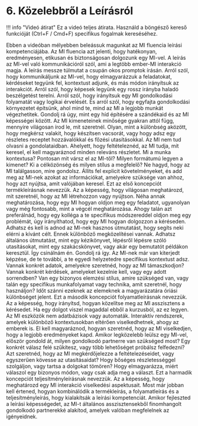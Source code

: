# 6. Közelebbről a Leírásról

!!! info "Videó átirat"
    Ez a videó teljes átirata. Használd a böngésző kereső funkcióját (Ctrl+F / Cmd+F) specifikus fogalmak kereséséhez.

Ebben a videóban mélyebben beleássuk magunkat az MI fluencia leírási kompetenciájába. Az MI fluencia azt jelenti, hogy hatékonyan, eredményesen, etikusan és biztonságosan dolgozunk egy MI-vel. A leírás az MI-vel való kommunikációról szól, ami a legtöbb ember-MI interakció magja. A leírás messze túlmutat a csupán okos promptok írásán. Arról szól, hogy kommunikáljunk az MI-vel, hogy elmagyarázzuk a feladatokat, kérdéseket tegyünk fel, kontextust adjunk, és más módon irányítsuk az interakciót. Arról szól, hogy képesek legyünk egy rossz irányba haladó beszélgetést terelni. Arról szól, hogy irányítsuk egy MI gondolkodási folyamatát vagy logikai érvelését. És arról szól, hogy egyfajta gondolkodási környezetet építsünk, ahol mind te, mind az MI a legjobb munkát végezhetitek. Gondolj rá úgy, mint egy híd építésére a szándékaid és az MI képességei között. Az MI kimeneteinek minősége gyakran attól függ, mennyire világosan írod le, mit szeretnél. Olyan, mint a különbség aközött, hogy megkérsz valakit, hogy készítsen vacsorát, vagy hogy adsz egy részletes receptet hozzávalókkal és főzési utasításokkal. Az MI nem tud olvasni a gondolataidban. Ahelyett, hogy feltételeznéd, az MI tudja, mit keresel, el kell magyaráznod minden releváns részletet. Mi a munka kontextusa? Pontosan mit vársz el az MI-től? Milyen formátumú legyen a kimenet? Ki a célközönség és milyen stílus a megfelelő? Ne hagyd, hogy az MI találgasson, mire gondolsz. Állíts fel explicit követelményeket, és add meg az MI-nek azokat az információkat, amelyekre szüksége van ahhoz, hogy azt nyújtsa, amit valójában keresel. Ezt az első koncepciót termékleírásnak nevezzük. Az a képesség, hogy világosan meghatározd, mit szeretnél, hogy az MI létrehozzon vagy nyújtson. Néha annak meghatározása, hogy egy MI hogyan oldjon meg egy feladatot, ugyanolyan vagy még fontosabb, mint a végcél meghatározása. Ahogy talán azt preferálnád, hogy egy kolléga a te specifikus módszereddel oldjon meg egy problémát, úgy irányíthatod, hogy egy MI hogyan dolgozzon a kéréseden. Adhatsz és kell is adnod az MI-nek hasznos útmutatást, hogy segíts neki elérni a kívánt célt. Ennek különböző megközelítései vannak. Adhatsz általános útmutatást, mint egy kézikönyvet, lépésről lépésre szóló utasításokat, mint egy szakácskönyvet, vagy akár egy bemutatót példákon keresztül. Így csinálnám én. Gondolj rá így. Az MI-nek már van kiterjedt képzése, de te további, a te egyedi helyzetedre specifikus kontextust adsz. Vannak konkrét adatok, amelyekre szeretnéd, hogy az MI támaszkodjon? Vannak konkrét kérdések, amelyeket kezelnie kell, vagy egy adott sorrendben? Van egy bizonyos elemzési stílus, amire szükséged van, vagy talán egy specifikus munkafolyamat vagy technika, amit szeretnél, hogy használjon? Időt szánni ezeknek az elemeknek a magyarázatára óriási különbséget jelent. Ezt a második koncepciót folyamatleírásnak nevezzük. Az a képesség, hogy irányítsd, hogyan közelítse meg az MI asszisztens a kérésedet. Ha egy dolgot viszel magaddal ebből a kurzusból, az ez legyen. Az MI eszközök nem adatbázisok vagy automaták. Interaktív rendszerek, amelyek különböző kontextusokban eltérően viselkedhetnek, ahogy az emberek is. El kell magyaráznod, hogyan szeretnéd, hogy az MI viselkedjen, hogy a legjobb eredményeket kapd. Amikor legközelebb leülsz egy MI-vel, először gondold át, milyen gondolkodó partnerre van szükséged most? Egy konkrét válasz felé szűkítesz, vagy több lehetőséget próbálsz felfedezni? Azt szeretnéd, hogy az MI megkérdőjelezze a feltételezéseidet, vagy egyszerűen kövesse az utasításaidat? Hogy bőséges részletességgel szolgáljon, vagy tartsa a dolgokat tömören? Hogy elmagyarázza, miért válaszol egy bizonyos módon, vagy csak adja meg a választ. Ezt a harmadik koncepciót teljesítményleírásnak nevezzük. Az a képesség, hogy meghatározd egy MI interakció viselkedési aspektusait. Most már jobban kell értened, hogyan kombinálódik a termékleírás, a folyamatleírás és a teljesítményleírás, hogy kialakítsák a leírási kompetenciát. Amikor fejleszted a leírási képességedet, az MI-t általános asszisztensekből finomhangolt gondolkodó partnerekké alakítod, amelyek valóban megfelelnek az igényeidnek.

